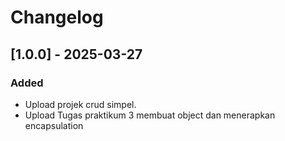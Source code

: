 # Changelog

## [1.0.0] - 2025-03-27
### Added
- Upload projek crud simpel.
- Upload Tugas praktikum 3  membuat object dan menerapkan encapsulation
